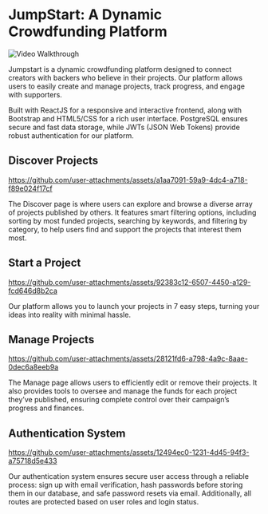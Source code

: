 # JumpStart: A Dynamic Crowdfunding Platform

<img src='./private/1-Landing_Page-gif.gif' title='Video Walkthrough' width='' alt='Video Walkthrough' />

<p>Jumpstart is a dynamic crowdfunding platform designed to connect creators with backers who believe in their projects. Our platform allows users to easily create and manage projects, track progress, and engage with supporters.</p>

<p>Built with ReactJS for a responsive and interactive frontend, along with Bootstrap and HTML5/CSS for a rich user interface. PostgreSQL ensures secure and fast data storage, while JWTs (JSON Web Tokens) provide robust authentication for our platform.</p>


## Discover Projects

https://github.com/user-attachments/assets/a1aa7091-59a9-4dc4-a718-f89e024f17cf

<p>
The Discover page is where users can explore and browse a diverse array of projects published by others. It features smart filtering options, including sorting by most funded projects, searching by keywords, and filtering by category, to help users find and support the projects that interest them most.
</p>

## Start a Project

https://github.com/user-attachments/assets/92383c12-6507-4450-a129-fcd646d8b2ca

<p>
Our platform allows you to launch your projects in 7 easy steps, turning your ideas into reality with minimal hassle.
</p>

## Manage Projects

https://github.com/user-attachments/assets/28121fd6-a798-4a9c-8aae-0dec6a8eeb9a

<p>
The Manage page allows users to efficiently edit or remove their projects. It also provides tools to oversee and manage the funds for each project they’ve published, ensuring complete control over their campaign’s progress and finances.
</p>

## Authentication System

https://github.com/user-attachments/assets/12494ec0-1231-4d45-94f3-a75718d5e433

<p>
Our authentication system ensures secure user access through a reliable process: sign up with email verification, hash passwords before storing them in our database, and safe password resets via email. Additionally, all routes are protected based on user roles and login status. 
</p>






